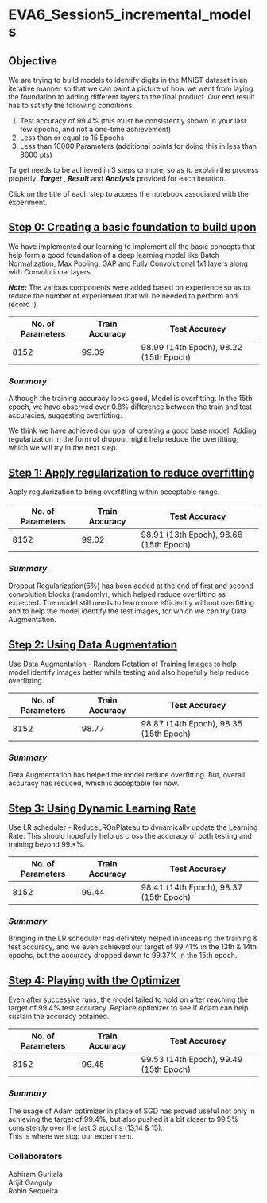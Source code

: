 # EVA6_Session5_incremental_models

## Objective

We are trying to build models to identify digits in the MNIST dataset in an iterative manner so that we can paint a picture of how we went from laying the foundation to adding different layers to the final product. Our end result has to satisfy the following conditions:

1. Test accuracy of 99.4% (this must be consistently shown in your last few epochs, and not a one-time achievement)
2. Less than or equal to 15 Epochs
3. Less than 10000 Parameters (additional points for doing this in less than 8000 pts)

Target needs to be achieved in 3 steps or more, so as to explain the process properly. _**Target**_ , **_Result_** and **_Analysis_** provided for each iteration.

Click on the title of each step to access the notebook associated with the experiment.



## [Step 0: Creating a basic foundation to build upon](https://github.com/abhiram-ds/EVA6/blob/main/Session5/MNIST_10K_Params-EVA6_Session_5-Step0.ipynb)

We have implemented our learning to implement all the basic concepts that help form a good foundation of a deep learning model like Batch Normalization, Max Pooling, GAP and Fully Convolutional 1x1 layers along with Convolutional layers.

**_Note_:** The various components were added based on experience so as to reduce the number of experiement that will be needed to perform and record :).

No. of Parameters | Train Accuracy | Test Accuracy|
------------------|----------------|--------------|
|     8152        |     99.09      |  98.99 (14th Epoch), 98.22 (15th Epoch)


### _Summary_
Although the training accuracy looks good, Model is overfitting. In the 15th epoch, we have observed over 0.8% difference between the train and test accuracies, suggesting overfitting.

We think we have achieved our goal of creating a good base model. Adding regularization in the form of dropout might help reduce the overfitting, which we will try in the next step.


## [Step 1: Apply regularization to reduce overfitting](https://github.com/abhiram-ds/EVA6/blob/main/Session5/MNIST_10K_Params-EVA6_Session_5-Step1.ipynb)

Apply regularization to bring overfitting within acceptable range.  

No. of Parameters | Train Accuracy | Test Accuracy|
------------------|----------------|--------------|
|     8152        |     99.02      |  98.91 (13th Epoch), 98.66 (15th Epoch)


### _Summary_

Dropout Regularization(6%) has been added at the end of first and second convolution blocks (randomly), which helped reduce overfitting as expected. The model still needs to learn more efficiently without overfitting and to help the model identify the test images, for which we can try Data Augmentation.

## [Step 2: Using Data Augmentation](https://github.com/abhiram-ds/EVA6/blob/main/Session5/MNIST_10K_Params-EVA6_Session_5-Step2.ipynb)

Use Data Augmentation - Random Rotation of Training Images to help model identify images better while testing and also hopefully help reduce overfitting.

No. of Parameters | Train Accuracy | Test Accuracy|
------------------|----------------|--------------|
|     8152        |     98.77      |  98.87 (14th Epoch), 98.35 (15th Epoch)


### _Summary_

Data Augmentation has helped the model reduce overfitting. But, overall accuracy has reduced, which is acceptable for now.

## [Step 3: Using Dynamic Learning Rate](https://github.com/abhiram-ds/EVA6/blob/main/Session5/MNIST_10K_Params-EVA6_Session_5-Step3.ipynb)

Use LR scheduler - ReduceLROnPlateau to dynamically update the Learning Rate. This should hopefully help us cross the accuracy of both testing and training beyond 99.*%.

No. of Parameters | Train Accuracy | Test Accuracy|
------------------|----------------|--------------|
|     8152        |     99.44      |  98.41 (14th Epoch), 98.37 (15th Epoch)

### _Summary_

Bringing in the LR scheduler has definitely helped in inceasing the training & test accuracy, and we even achieved our target of 99.41% in the 13th & 14th epochs, but the accuracy dropped down to 99.37% in the 15th epoch.

## [Step 4: Playing with the Optimizer](https://github.com/abhiram-ds/EVA6/blob/main/Session5/MNIST_10K_Params-EVA6_Session_5-Step4.ipynb)

Even after successive runs, the model failed to hold on after reaching the target of 99.4% test accuracy.
Replace optimizer to see if Adam can help sustain the accuracy obtained.

No. of Parameters | Train Accuracy | Test Accuracy|
------------------|----------------|--------------|
|     8152        |     99.45      |  99.53 (14th Epoch), 99.49 (15th Epoch)

### _Summary_

The usage of Adam optimizer in place of SGD has proved useful not only in achieving the target of 99.4%, but also pushed it a bit closer to 99.5% consistently over the last 3 epochs (13,14 & 15).  
This is where we stop our experiment.


### Collaborators

Abhiram Gurijala  
Arijit Ganguly  
Rohin Sequeira  

